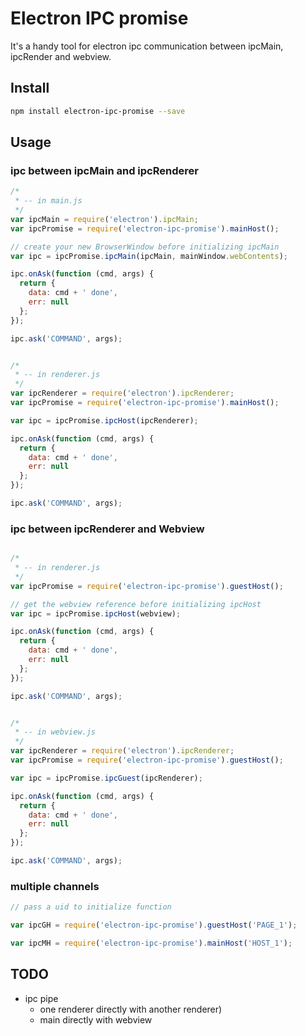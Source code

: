 # Electron IPC promise

It's a handy tool for electron ipc communication between ipcMain, ipcRender and webview.

## Install

``` bash
npm install electron-ipc-promise --save
```

## Usage

### ipc between ipcMain and ipcRenderer

``` javascript
/*
 * -- in main.js
 */
var ipcMain = require('electron').ipcMain;
var ipcPromise = require('electron-ipc-promise').mainHost();

// create your new BrowserWindow before initializing ipcMain
var ipc = ipcPromise.ipcMain(ipcMain, mainWindow.webContents);

ipc.onAsk(function (cmd, args) {
  return {
    data: cmd + ' done',
    err: null
  };
});

ipc.ask('COMMAND', args);


/*
 * -- in renderer.js
 */
var ipcRenderer = require('electron').ipcRenderer;
var ipcPromise = require('electron-ipc-promise').mainHost();

var ipc = ipcPromise.ipcHost(ipcRenderer);

ipc.onAsk(function (cmd, args) {
  return {
    data: cmd + ' done',
    err: null
  };
});

ipc.ask('COMMAND', args);

```

### ipc between ipcRenderer and Webview

``` javascript

/*
 * -- in renderer.js
 */
var ipcPromise = require('electron-ipc-promise').guestHost();

// get the webview reference before initializing ipcHost
var ipc = ipcPromise.ipcHost(webview);

ipc.onAsk(function (cmd, args) {
  return {
    data: cmd + ' done',
    err: null
  };
});

ipc.ask('COMMAND', args);


/*
 * -- in webview.js
 */
var ipcRenderer = require('electron').ipcRenderer;
var ipcPromise = require('electron-ipc-promise').guestHost();

var ipc = ipcPromise.ipcGuest(ipcRenderer);

ipc.onAsk(function (cmd, args) {
  return {
    data: cmd + ' done',
    err: null
  };
});

ipc.ask('COMMAND', args);

```

### multiple channels

``` javascript
// pass a uid to initialize function

var ipcGH = require('electron-ipc-promise').guestHost('PAGE_1');

var ipcMH = require('electron-ipc-promise').mainHost('HOST_1');

```



## TODO

* ipc pipe
  * one renderer directly with another renderer)
  * main directly with webview
